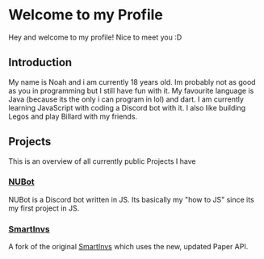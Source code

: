 # Welcome to my Profile
Hey and welcome to my profile! Nice to meet you :D
## Introduction
My name is Noah and i am currently 18 years old. Im probably not as good as you in programming but I still have fun with it.
My favourite language is Java (because its the only i can program in lol) and dart. I am currently learning JavaScript with coding a Discord bot with it.
I also like building Legos and play Billard with my friends.

## Projects
This is an overview of all currently public Projects I have
### [NUBot](https://github.com/Leguan16/NUBot)
NUBot is a Discord bot written in JS. Its basically my "how to JS" since its my first project in JS.
### [SmartInvs](https://github.com/Leguan16/SmartInvs)
A fork of the original [SmartInvs](https://github.com/MinusKube/SmartInvs) which uses the new, updated Paper API.
<!---
Leguan16/Leguan16 is a ✨ special ✨ repository because its `README.md` (this file) appears on your GitHub profile.
You can click the Preview link to take a look at your changes.
--->

